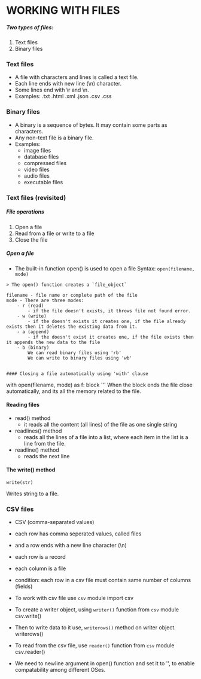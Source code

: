 # WORKING WITH FILES
##### Two types of files:
1. Text files
2. Binary files

### Text files
- A file with characters and lines is called a text file.
- Each line ends with new line (\n) character.
- Some lines end with \r and \n.
- Examples:
    .txt
    .html
    .xml
    .json
    .csv
    .css

### Binary files
- A binary is a sequence of bytes. It may contain some parts as characters.
- Any non-text file is a binary file.
- Examples:
    - image files
    - database files
    - compressed files
    - video files
    - audio files
    - executable files

### Text files (revisited)
##### File operations
1. Open a file
2. Read from a file or write to a file
3. Close the file

##### Open a file
- The built-in function open() is used to open a file
Syntax:
`open(filename, mode)`
```
> The open() function creates a `file_object`

filename - file name or complete path of the file
mode - There are three modes:
    - r (read)
        - if the file doesn't exists, it throws file not found error.
    - w (write)
        - if the doesn't exists it creates one, if the file already exists then it deletes the existing data from it.
    - a (append)
        - if the doesn't exist it creates one, if the file exists then it appends the new data to the file
    - b (binary)
        We can read binary files using 'rb'
        We can write to binary files using 'wb'


#### Closing a file automatically using 'with' clause
```
with open(filename, mode) as f:
    block
'''
When the block ends the file close automatically, and its all the memory related to the file.


#### Reading files
- read() method
    - it reads all the content (all lines) of the file as one single string
- readlines() method
    - reads all the lines of a file into a list, where each item in the list is a line from the file.
- readline() method
    - reads the next line

#### The write() method
```
write(str)
```
Writes string to a file.


### CSV files
- CSV (comma-separated values)
- each row has comma seperated values, called files
- and a row ends with a new line character (\n)
- each row is a record
- each column is a file
- condition: each row in a csv file must contain same number of columns (fields)

- To work with csv file use `csv` module
import csv

- To create a writer object, using `writer()` function from `csv` module
csv.write()
- Then to write data to it use, `writerows()` method on writer object.
writerows()

- To read from the csv file, use `reader()` function from `csv` module
csv.reader()

- We need to newline argument in open() function and set it to '', to enable compatability among different OSes.

